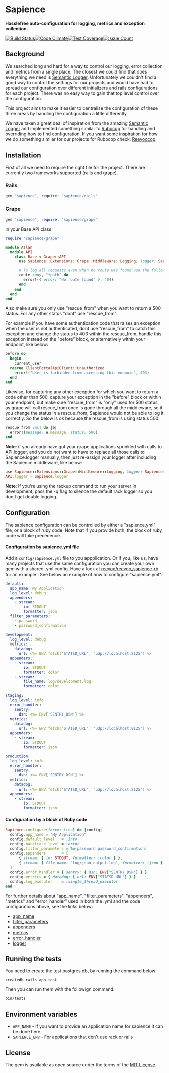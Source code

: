 # Sapience

**Hasslefree auto-configuration for logging, metrics and exception collection.**

[![Build Status](https://travis-ci.org/reevoo/sapience-rb.svg?branch=master)](https://travis-ci.org/reevoo/sapience-rb)[![Code Climate](https://codeclimate.com/github/reevoo/sapience-rb/badges/gpa.svg)](https://codeclimate.com/github/reevoo/sapience-rb)[![Test Coverage](https://codeclimate.com/github/reevoo/sapience-rb/badges/coverage.svg)](https://codeclimate.com/github/reevoo/sapience-rb/coverage)[![Issue Count](https://codeclimate.com/github/reevoo/sapience-rb/badges/issue_count.svg)](https://codeclimate.com/github/reevoo/sapience-rb)

## Background

We searched long and hard for a way to control our logging, error collection and metrics from a single place. The closest we could find that does everything we need is [Semantic Logger](https://github.com/rocketjob/semantic_logger). Unfortunately we couldn't find a good way to control the settings for our projects and would have had to spread our configuration over different initializers and rails configurations for each project. There was no easy way to gain that top level control over the configuration.

This project aims to make it easier to centralise the configuration of these three areas by handling the configuration a little differently.

We have taken a great deal of inspiration from the amazing [Semantic Logger](https://github.com/rocketjob/semantic_logger) and implemented something similar to [Rubocop](https://github.com/bbatsov/rubocop) for handling and overriding how to find configuration. If you want some inspiration for how we do something similar for our projects for Rubocop check: [Reevoocop](https://github.com/reevoo/reevoocop).

## Installation

First of all we need to require the right file for the project. There are currently two frameworks supported (rails and grape).

### Rails

```ruby
gem "sapience", require: "sapience/rails"
```

### Grape

```ruby
gem "sapience", require: "sapience/grape"
```

In your Base API class

```ruby
require "sapience/grape"

module Aslan
  module API
    class Base < Grape::API
      use Sapience::Extensions::Grape::Middleware::Logging, logger: Sapience[self]

      # To log all requests even when no route was found use the following:
      route :any, "*path" do
        error!({ error: "No route found" }, 404)
      end
    end
  end
end

```

Also make sure you only use "rescue_from" when you want to return a 500 status. For any other status "dont" use 
"rescue_from".

For example if you have some authentication code that raises an exception when the user is not authenticated, 
dont use "rescue_from" to catch this exception and change the status to 403 within the rescue_from, handle this 
exception instead on the "before" block, or alternatively within your endpoint, like below:


```ruby
before do
  begin
    current_user
  rescue ClientPortalApiClient::Unauthorized
    error!("User is forbidden from accessing this endpoin", 403)
  end
end
```

Likewise, for capturing any other exception for which you want to return a code other than 500, capture your 
exception in the "before" block or within your endpoint, but make sure "rescue_from" is "only" used for 500 
status, as grape will call rescue_from once is gone through all the middleware, so if you change the status 
in a rescue_from, Sapience would not be able to log it correctly. So the below is ok because the rescue_from 
is using status 500:

```ruby
rescue_from :all do |e|
  error!(message: e.message, status: 500)
end
```

**Note**: if you already have got your grape applications sprinkled with calls to API.logger, and you do 
not want to have to replace all those calls to Sapience.logger manually, then just re-assign your logger
after including the Sapience middleware, like below:

```ruby
use Sapience::Extensions::Grape::Middleware::Logging, logger: Sapience[self]
API.logger = Sapience.logger
```


**Note**: If you're using the rackup command to run your server in development, pass the -q flag to silence the default 
rack logger so you don't get double logging.


## Configuration

The sapience configuration can be controlled by either a "sapience.yml" file, or a block of ruby code. Note that if you provide both, the block of ruby code will take precedence.

#### Configuration by sapience.yml file

Add a `config/sapience.yml` file to you appplication. Or if you, like us, have many projects that use the same configuration you can create your own gem with a shared .yml config. Have a look at [reevoo/reevoo_sapience-rb](https://github.com/reevoo/reevoo_sapience-rb) for an example . See below an example of how to configure "sapience.yml":

```yaml
default:
  app_name: My Application
  log_level: debug
  appenders:
    - stream:
        io: STDOUT
        formatter: json
  filter_parameters:
    - password
    - password_confirmation

development:
  log_level: debug
  metrics:
    datadog:
      url: <%= ENV.fetch("STATSD_URL", "udp://localhost:8125") %>
  appenders:
    - stream:
        io: STDOUT
        formatter: color
    - stream:
        file_name: log/development.log
        formatter: color
        
staging:
  log_level: info
  error_handler:
    sentry:
      dsn: <%= ENV['SENTRY_DSN'] %>
  metrics:
    datadog:
      url: <%= ENV.fetch("STATSD_URL", "udp://localhost:8125") %>
  appenders:
    - stream:
        io: STDOUT
        formatter: json
        
production:
  log_level: info
  error_handler:
    sentry:
      dsn: <%= ENV['SENTRY_DSN'] %>
  metrics:
    datadog:
      url: <%= ENV.fetch("STATSD_URL", "udp://localhost:8125") %>
  appenders:
    - stream:
        io: STDOUT
        formatter: json
```

#### Configuration by a block of Ruby code

```ruby
Sapience.configure(force: true) do |config|
  config.app_name = "My Application"
  config.default_level   = :info
  config.backtrace_level = :error
  config.filter_parameters = %w(password password_confirmation)
  config.appenders       = [
      { stream: { io: STDOUT, formatter: :color } },
      { stream: { file_name: "log/json_output.log", formatter: :json } }
  ]
  config.error_handler = { sentry: { dsn: ENV["SENTRY_DSN"] } }
  config.metrics = { datadog: { url: ENV["STATSD_URL"] } }
  config.log_executor    = :single_thread_executor
end
```

For further details about "app_name", "filter_parameters", "appenders", "metrics" and "error_handler" used in both the .yml and the code configurations above, see the links below:

- [app_name](docs/app_name.md)
- [filter_parameters](docs/filter_parameters.md)
- [appenders](docs/appenders.md)
- [metrics](docs/metrics.md)
- [error_handler](docs/error_handler.md)
- [logger](docs/logger.md)


## Running the tests

You need to create the test postgres db, by running the command below:

`createdb rails_app_test`

Then you can run them with the followign command:

`bin/tests`

## Environment variables

- `APP_NAME` - If you want to provide an application name for sapience it can be done here.
- `SAPIENCE_ENV` - For applications that don't use rack or rails



## License

The gem is available as open source under the terms of the [MIT License](http://opensource.org/licenses/MIT).

